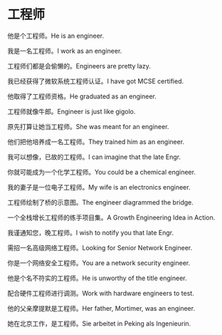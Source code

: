 # 工程师

<p><span class="chinese">他是个工程师。</span><span class="english">He is an engineer.</span></p>

<p><span class="chinese">我是一名工程师。</span><span class="english">I work as an engineer.</span></p>

<p><span class="chinese">工程师们都是会偷懒的。</span><span class="english">Engineers are pretty lazy.</span></p>

<p><span class="chinese">我已经获得了微软系统工程师认证。</span><span class="english">I have got MCSE certified.</span></p>

<p><span class="chinese">他取得了工程师资格。</span><span class="english">He graduated as an engineer.</span></p>

<p><span class="chinese">工程师就像牛郎。</span><span class="english">Engineer is just like gigolo.</span></p>

<p><span class="chinese">原先打算让她当工程师。</span><span class="english">She was meant for an engineer.</span></p>

<p><span class="chinese">他们把他培养成一名工程师。</span><span class="english">They trained him as an engineer.</span></p>

<p><span class="chinese">我可以想像，已故的工程师。</span><span class="english">I can imagine that the late Engr.</span></p>

<p><span class="chinese">你就可能成为一个化学工程师。</span><span class="english">You could be a chemical engineer.</span></p>

<p><span class="chinese">我的妻子是一位电子工程师。</span><span class="english">My wife is an electronics engineer.</span></p>

<p><span class="chinese">工程师绘制了桥的示意图。</span><span class="english">The engineer diagrammed the bridge.</span></p>

<p><span class="chinese">一个全栈增长工程师的练手项目集。</span><span class="english">A Growth Engineering Idea in Action.</span></p>

<p><span class="chinese">我谨通知您，晚工程师。</span><span class="english">I wish to notify you that late Engr.</span></p>

<p><span class="chinese">需招一名高级网络工程师。</span><span class="english">Looking for Senior Network Engineer.</span></p>

<p><span class="chinese">你是一个网络安全工程师。</span><span class="english">You are a network security engineer.</span></p>

<p><span class="chinese">他是个名不符实的工程师。</span><span class="english">He is unworthy of the title engineer.</span></p>

<p><span class="chinese">配合硬件工程师进行调测。</span><span class="english">Work with hardware engineers to test.</span></p>

<p><span class="chinese">他的父亲摩提默是工程师。</span><span class="english">Her father, Mortimer, was an engineer.</span></p>

<p><span class="chinese">她在北京工作，是工程师。</span><span class="english">Sie arbeitet in Peking als Ingenieurin.</span></p>


